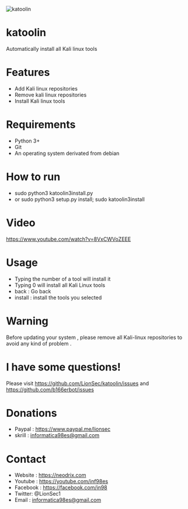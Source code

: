 ![katoolin](https://cloud.githubusercontent.com/assets/8742190/9415562/83397aae-4840-11e5-8f72-28dfffcc70a9.png)
# katoolin
Automatically install all Kali linux tools

# Features
- Add Kali linux repositories
- Remove kali linux repositories
- Install Kali linux tools

# Requirements
- Python 3+
- Git
- An operating system derivated from debian

# How to run
- sudo python3 katoolin3install.py
- or sudo python3 setup.py install; sudo katoolin3install

# Video
https://www.youtube.com/watch?v=8VxCWVoZEEE

# Usage
- Typing the number of a tool will install it
- Typing 0 will install all Kali Linux tools
- back : Go back
- install : install the tools you selected

# Warning
Before updating your system , please remove all Kali-linux repositories to avoid any kind of problem .

# I have some questions!

Please visit https://github.com/LionSec/katoolin/issues and https://github.com/b166erbot/issues

# Donations
- Paypal : https://www.paypal.me/lionsec
- skrill : informatica98es@gmail.com


# Contact
- Website : https://neodrix.com
- Youtube : https://youtube.com/inf98es
- Facebook : https://facebook.com/in98
- Twitter: @LionSec1
- Email : informatica98es@gmail.com
